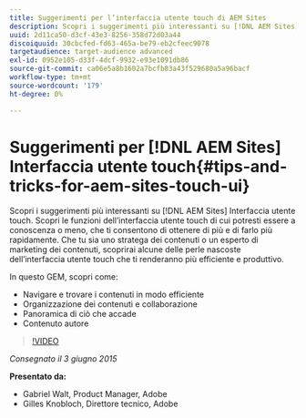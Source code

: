 ```yaml
---
title: Suggerimenti per l’interfaccia utente touch di AEM Sites
description: Scopri i suggerimenti più interessanti su [!DNL AEM Sites] Interfaccia utente touch. Scopri le funzioni dell’interfaccia utente touch di cui potresti essere a conoscenza o meno, che ti consentono di ottenere di più e di farlo più rapidamente. Che tu sia uno stratega dei contenuti o un esperto di marketing dei contenuti, scoprirai alcune delle perle nascoste dell’interfaccia utente touch che ti renderanno più efficiente e produttivo.
uuid: 2d11ca50-d3cf-43e3-8256-358d72d03a44
discoiquuid: 30cbcfed-fd63-465a-be79-eb2cfeec9078
targetaudience: target-audience advanced
exl-id: 0952e105-d33f-4dcf-9932-e93e1091db86
source-git-commit: ca06e5a8b1602a7bcfb83a43f529680a5a96bacf
workflow-type: tm+mt
source-wordcount: '179'
ht-degree: 0%

---
```


# Suggerimenti per [!DNL AEM Sites] Interfaccia utente touch{#tips-and-tricks-for-aem-sites-touch-ui}

Scopri i suggerimenti più interessanti su [!DNL AEM Sites] Interfaccia utente touch. Scopri le funzioni dell’interfaccia utente touch di cui potresti essere a conoscenza o meno, che ti consentono di ottenere di più e di farlo più rapidamente. Che tu sia uno stratega dei contenuti o un esperto di marketing dei contenuti, scoprirai alcune delle perle nascoste dell’interfaccia utente touch che ti renderanno più efficiente e produttivo.

In questo GEM, scopri come:

* Navigare e trovare i contenuti in modo efficiente
* Organizzazione dei contenuti e collaborazione
* Panoramica di ciò che accade
* Contenuto autore

>[!VIDEO](https://video.tv.adobe.com/v/19377/?quality=9)

*Consegnato il 3 giugno 2015*

**Presentato da:**

* Gabriel Walt, Product Manager, Adobe
* Gilles Knobloch, Direttore tecnico, Adobe

<!--
[Get back to the Overview](https://helpx.adobe.com/experience-manager/kt/eseminars/gems/aem-index.html)
-->
